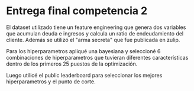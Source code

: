 # Entrega final competencia 2

El dataset utilizado tiene un feature engineering que genera dos variables que acumulan deuda e ingresos y calcula un ratio de endeudamiento del cliente.
Además se utilizó el "arma secreta" que fue publicada en zulip.

Para los hiperparametros apliqué una bayesiana y seleccioné 6 combinaciones de hiperparametros que tuvieran diferentes características dentro de los primeros 25 puestos de la optimización.

Luego utilicé el public leaderboard para seleccionar los mejores hiperparametros y el punto de corte.
